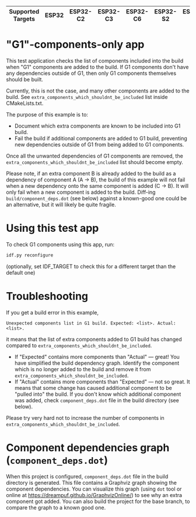 | Supported Targets | ESP32 | ESP32-C2 | ESP32-C3 | ESP32-C6 | ESP32-S2 | ESP32-S3 |
| ----------------- | ----- | -------- | -------- | -------- | -------- | -------- |

# "G1"-components-only app

This test application checks the list of components included into the build when "G1" components are added to the build. If G1 components don't have any dependencies outside of G1, then only G1 components themselves should be built.

Currently, this is not the case, and many other components are added to the build. See `extra_components_which_shouldnt_be_included` list inside CMakeLists.txt.

The purpose of this example is to:

- Document which extra components are known to be included into G1 build.
- Fail the build if additional components are added to G1 build, preventing new dependencies outside of G1 from being added to G1 components.

Once all the unwanted dependencies of G1 components are removed, the `extra_components_which_shouldnt_be_included` list should become empty.

Please note, if an extra component B is already added to the build as a dependency of component A (A -> B), the build of this example will not fail when a new dependency onto the same component is added (C -> B). It will only fail when a new component is added to the build. Diff-ing `build/component_deps.dot` (see below) against a known-good one could be an alternative, but it will likely be quite fragile.

# Using this test app

To check G1 components using this app, run:
```bash
idf.py reconfigure
```
(optionally, set IDF_TARGET to check this for a different target than the default one)

# Troubleshooting

If you get a build error in this example,

```
Unexpected components list in G1 build. Expected: <list>. Actual: <list>.
```

it means that the list of extra components added to G1 build has changed compared to `extra_components_which_shouldnt_be_included`.

- If "Expected" contains more components than "Actual" — great! You have simplified the build dependency graph. Identify the component which is no longer added to the build and remove it from `extra_components_which_shouldnt_be_included`.
- If "Actual" contains more components than "Expected" — not so great. It means that some change has caused additional component to be "pulled into" the build. If you don't know which additional component was added, check `component_deps.dot` file in the build directory (see below).

Please try very hard not to increase the number of components in `extra_components_which_shouldnt_be_included`.

# Component dependencies graph (`component_deps.dot`)

When this project is configured, `component_deps.dot` file in the build directory is generated. This file contains a Graphviz graph showing the component dependencies. You can visualize this graph (using `dot` tool or online at https://dreampuf.github.io/GraphvizOnline/) to see why an extra component got added. You can also build the project for the base branch, to compare the graph to a known good one.
